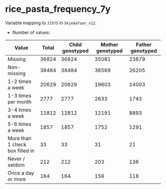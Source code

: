 # rice_pasta_frequency_7y
Variable mapping to `JJ375` in `Skjema7aar_v12`.
- Number of values:

| Value | Total | Child genotyped | Mother genotyped | Father genotyped |
| ----- | ----- | --------------- | ---------------- | ---------------- |
| Missing | 36824 | 36824 | 35081 | 23879 |
| Non-missing | 38484 | 38484 | 36569 | 26205 |
| 1-2 times a week | 20629 | 20629 | 19603 |14003 |
| 1-3 times per month | 2777 | 2777 | 2633 |1743 |
| 3-4 times a week | 12812 | 12812 | 12191 |8893 |
| 5-6 times a week | 1857 | 1857 | 1752 |1291 |
| More than 1 check box filled in | 33 | 33 | 31 |21 |
| Never / seldom | 212 | 212 | 203 |136 |
| Once a day or more | 164 | 164 | 156 |118 |



